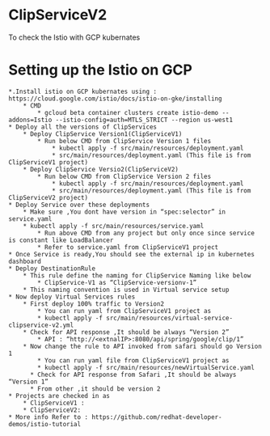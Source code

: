 # ClipServiceV2

To check the Istio with GCP kubernates 

# Setting up the Istio on GCP  #

    *.Install istio on GCP kubernates using : https://cloud.google.com/istio/docs/istio-on-gke/installing
        * CMD
            * gcloud beta container clusters create istio-demo --addons=Istio --istio-config=auth=MTLS_STRICT --region us-west1
    * Deploy all the versions of ClipServices
        * Deploy ClipService Version1(ClipServiceV1)
            * Run below CMD from ClipService Version 1 files
                * kubectl apply -f src/main/resources/deployment.yaml  
                * src/main/resources/deployment.yaml (This file is from ClipServiceV1 project)
        * Deploy ClipService Versio2(ClipServiceV2)
            * Run below CMD from ClipService Version 2 files
                * kubectl apply -f src/main/resources/deployment.yaml  
                * src/main/resources/deployment.yaml (This file is from ClipServiceV2 project)
    * Deploy Service over these deployments 
        * Make sure ,You dont have version in “spec:selector” in service.yaml
        * kubectl apply -f src/main/resources/service.yaml
            * Run above CMD from any project but only once since service is constant like LoadBalancer
            * Refer to service.yaml from ClipServiceV1 project
    * Once Service is ready,You should see the external ip in kubernetes dashboard
    * Deploy DestinationRule
        * This rule define the naming for ClipService Naming like below
            * ClipService-V1 as “ClipService-versionv-1”
        * This naming convention is used in Virtual service setup
    * Now deploy Virtual Services rules
        * First deploy 100% traffic to Version2
            * You can run yaml from ClipServiceV1 project as 
            * kubectl apply -f src/main/resources/virtual-service-clipservice-v2.yml
        * Check for API response ,It should be always “Version 2”
            * API : “http://<extnalIP>:8080/api/spring/google/clip/1”
        * Now change the rule to API invoked from safari should go Version 1
            * You can run yaml file from ClipServiceV1 project as
            * kubectl apply -f src/main/resources/newVirtualService.yaml
          * Check for API response from Safari ,It should be always “Version 1”
          * From other ,it should be version 2
    * Projects are checked in as 
        * ClipServiceV1 :
        * ClipServiceV2:
    * More info Refer to : https://github.com/redhat-developer-demos/istio-tutorial

~~~~__~~~~
